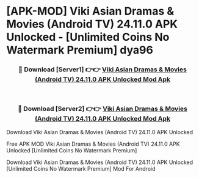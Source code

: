 # [APK-MOD] Viki  Asian Dramas & Movies (Android TV) 24.11.0 APK Unlocked - [Unlimited Coins No Watermark Premium] dya96



<div align="center">
<h3>🔴 Download [Server1] 👉👉 <a href="https://momento.my/?title=Viki__Asian_Dramas_&_Movies_(Android_TV)_24.11.0_APK_Unlocked">Viki  Asian Dramas & Movies (Android TV) 24.11.0 APK Unlocked Mod Apk</a></h3><br>

<h3>🔴 Download [Server2] 👉👉 <a href="https://momento.my/?title=Viki__Asian_Dramas_&_Movies_(Android_TV)_24.11.0_APK_Unlocked">Viki  Asian Dramas & Movies (Android TV) 24.11.0 APK Unlocked Mod Apk</a></h3>
</div>



Download Viki  Asian Dramas & Movies (Android TV) 24.11.0 APK Unlocked 

Free APK MOD Viki  Asian Dramas & Movies (Android TV) 24.11.0 APK Unlocked [Unlimited Coins No Watermark Premium]

Download Viki  Asian Dramas & Movies (Android TV) 24.11.0 APK Unlocked [Unlimited Coins No Watermark Premium] Mod For Android
